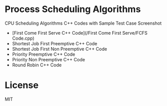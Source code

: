 # Process Scheduling Algorithms
CPU Scheduling Algorithms C++ Codes with Sample Test Case Screenshot

- [First Come First Serve C++ Code](/First Come First Serve/FCFS Code.cpp)
- Shortest Job First Preemptive C++ Code
- Shortest Job First Non Preemptive C++ Code
- Priority Preemptive C++ Code
- Priority Non Preemptive C++ Code
- Round Robin C++ Code

# License
MIT